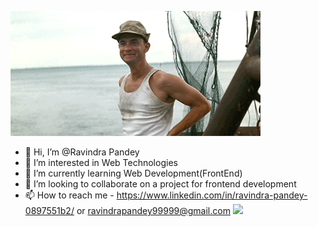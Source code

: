 ![welcome](./assets/welcome.gif)
-  👋 Hi, I’m @Ravindra Pandey
- 👀 I’m interested in Web Technologies
- 🌱 I’m currently learning Web Development(FrontEnd)
- 💞️ I’m looking to collaborate on a project for frontend development 
- 📫 How to reach me - https://www.linkedin.com/in/ravindra-pandey-0897551b2/ or ravindrapandey99999@gmail.com
![](https://komarev.com/ghpvc/?username=ravindrap04&style=flat-square)

<!---
RavindraP04/RavindraP04 is a ✨ special ✨ repository because its `README.md` (this file) appears on your GitHub profile.
You can click the Preview link to take a look at your changes.
--->
